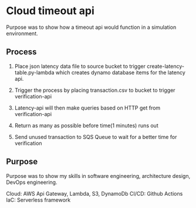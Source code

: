 # Cloud timeout api

Purpose was to show how a timeout api would function in a simulation environment.

## Process

1. Place json latency data file to source bucket to trigger create-latency-table.py-lambda which creates dynamo database items for the latency api.

2. Trigger the process by placing transaction.csv to bucket to trigger verification-api

3. Latency-api will then make queries based on HTTP get from verification-api

4. Return as many as possible before time(1 minutes) runs out

5. Send unused transaction to SQS Queue to wait for a better time for verification

## Purpose 

Purpose was to show my skills in software engineering, architecture design, DevOps engineering. 

Cloud: AWS Api Gateway, Lambda, S3, DynamoDb
CI/CD: Github Actions
IaC: Serverless framework
